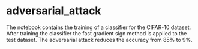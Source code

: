 # adversarial_attack

The notebook contains the training of a classifier for the CIFAR-10 dataset. 
After training the classifier the fast gradient sign method is applied to the test dataset.
The  adversarial attack reduces the accuracy from 85% to 9%.
